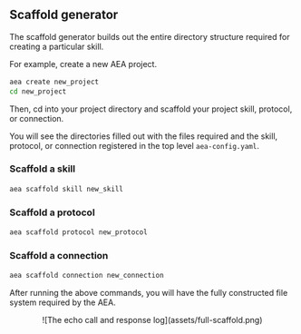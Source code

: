 ## Scaffold generator

The scaffold generator builds out the entire directory structure required for creating a particular skill.

For example, create a new AEA project.

``` bash
aea create new_project
cd new_project
```

Then, cd into your project directory and scaffold your project skill, protocol, or connection.

You will see the directories filled out with the files required and the skill, protocol, or connection registered in the top level `aea-config.yaml`.


### Scaffold a skill

``` bash
aea scaffold skill new_skill
```


### Scaffold a protocol

``` bash
aea scaffold protocol new_protocol
```


### Scaffold a connection

``` bash
aea scaffold connection new_connection
```

After running the above commands, you will have the fully constructed file system required by the AEA.

<center>![The echo call and response log](assets/full-scaffold.png)</center>


<br />